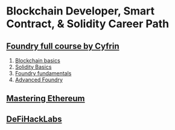 # Blockchain Developer, Smart Contract, & Solidity Career Path

## [Foundry full course by Cyfrin](https://github.com/Cyfrin/foundry-full-course-f23)

1. [Blockchain basics](https://updraft.cyfrin.io/courses/blockchain-basics)
2. [Solidity Basics](https://updraft.cyfrin.io/courses/solidity)
3. [Foundry fundamentals](https://updraft.cyfrin.io/courses/foundry)
4. [Advanced Foundry](https://updraft.cyfrin.io/courses/advanced-foundry)

## [Mastering Ethereum](https://github.com/ethereumbook/ethereumbook)

## [DeFiHackLabs](https://github.com/SunWeb3Sec/DeFiHackLabs)
